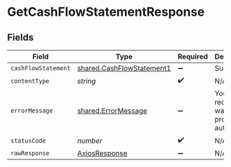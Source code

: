 # GetCashFlowStatementResponse


## Fields

| Field                                                                  | Type                                                                   | Required                                                               | Description                                                            |
| ---------------------------------------------------------------------- | ---------------------------------------------------------------------- | ---------------------------------------------------------------------- | ---------------------------------------------------------------------- |
| `cashFlowStatement`                                                    | [shared.CashFlowStatement1](../../models/shared/cashflowstatement1.md) | :heavy_minus_sign:                                                     | Success                                                                |
| `contentType`                                                          | *string*                                                               | :heavy_check_mark:                                                     | N/A                                                                    |
| `errorMessage`                                                         | [shared.ErrorMessage](../../models/shared/errormessage.md)             | :heavy_minus_sign:                                                     | Your API request was not properly authorized.                          |
| `statusCode`                                                           | *number*                                                               | :heavy_check_mark:                                                     | N/A                                                                    |
| `rawResponse`                                                          | [AxiosResponse](https://axios-http.com/docs/res_schema)                | :heavy_minus_sign:                                                     | N/A                                                                    |